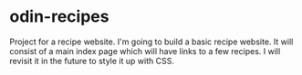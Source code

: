 # odin-recipes
Project for a recipe website.
I'm going to build a basic recipe website.
It will consist of a main index page which will have links to a few recipes.
I will revisit it in the future to style it up with CSS.
